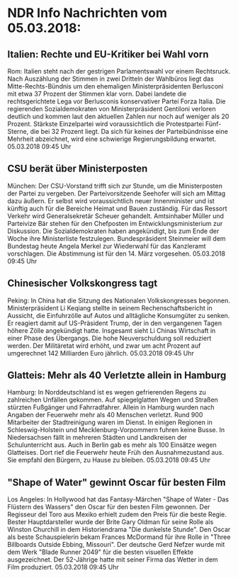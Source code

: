 # NDR Info Nachrichten vom 05.03.2018:


## Italien: Rechte und EU-Kritiker bei Wahl vorn
Rom:	Italien steht nach der gestrigen Parlamentswahl vor einem Rechtsruck. Nach Auszählung der Stimmen in zwei Dritteln der Wahlbüros liegt das Mitte-Rechts-Bündnis um den ehemaligen Ministerpräsidenten Berlusconi mit etwa 37 Prozent der Stimmen klar vorn. Dabei landete die rechtsgerichtete Lega vor Berlusconis konservativer Partei Forza Italia. Die regierenden Sozialdemokraten von Ministerpräsident Gentiloni verloren deutlich und kommen laut den aktuellen Zahlen nur noch auf weniger als 20 Prozent. Stärkste Einzelpartei wird voraussichtlich die Protestpartei Fünf-Sterne, die bei 32 Prozent liegt. Da sich für keines der Parteibündnisse eine Mehrheit abzeichnet, wird eine schwierige Regierungsbildung erwartet. 05.03.2018 09:45 Uhr 

## CSU berät über Ministerposten
München: Der CSU-Vorstand trifft sich zur Stunde, um die Ministerposten der Partei zu vergeben. Der Parteivorsitzende Seehofer will sich am Mittag dazu äußern. Er selbst wird voraussichtlich neuer Innenminister und ist künftig auch für die Bereiche Heimat und Bauen zuständig. Für das Ressort Verkehr wird Generalsekretär Scheuer gehandelt. Amtsinhaber Müller und Parteivize Bär stehen für den Chefposten im Entwicklungsministerium zur Diskussion. Die Sozialdemokraten haben angekündigt, bis zum Ende der Woche ihre Ministerliste festzulegen. Bundespräsident Steinmeier will dem Bundestag heute Angela Merkel zur Wiederwahl für das Kanzleramt vorschlagen. Die Abstimmung ist für den 14. März vorgesehen. 05.03.2018 09:45 Uhr 

## Chinesischer Volkskongress tagt
Peking: In China hat die Sitzung des Nationalen Volkskongresses begonnen. Ministerpräsident Li Keqiang stellte in seinem Rechenschaftsbericht in Aussicht, die Einfuhrzölle auf Autos und alltägliche Konsumgüter zu senken. Er reagiert damit auf US-Präsident Trump, der in den vergangenen Tagen höhere Zölle angekündigt hatte. Insgesamt sieht Li Chinas Wirtschaft in einer Phase des Übergangs. Die hohe Neuverschuldung soll reduziert werden. Der Militäretat wird erhöht, und zwar um acht Prozent auf umgerechnet 142 Milliarden Euro jährlich. 05.03.2018 09:45 Uhr 

## Glatteis: Mehr als 40 Verletzte allein in Hamburg
Hamburg: In Norddeutschland ist es wegen gefrierenden Regens zu zahlreichen Unfällen gekommen. Auf spiegelglatten Wegen und Straßen stürzten Fußgänger und Fahrradfahrer. Allein in Hamburg wurden nach Angaben der Feuerwehr mehr als 40 Menschen verletzt. Rund 900 Mitarbeiter der Stadtreinigung waren im Dienst. In einigen Regionen in Schleswig-Holstein und Mecklenburg-Vorpommern fuhren keine Busse. In Niedersachsen fällt in mehreren Städten und Landkreisen der Schulunterricht aus. Auch in Berlin gab es mehr als 100 Einsätze wegen Glatteises. Dort rief die Feuerwehr heute Früh den Ausnahmezustand aus. Sie empfahl den Bürgern, zu Hause zu bleiben. 05.03.2018 09:45 Uhr 

## "Shape of Water" gewinnt Oscar für besten Film
Los Angeles: In Hollywood hat das Fantasy-Märchen "Shape of Water - Das Flüstern des Wassers" den Oscar für den besten Film gewonnen. Der Regisseur del Toro aus Mexiko erhielt zudem den Preis für die beste Regie. Bester Hauptdarsteller wurde der Brite Gary Oldman für seine Rolle als Winston Churchill in dem Historiendrama "Die dunkelste Stunde". Den Oscar als beste Schauspielerin bekam Frances McDormand für ihre Rolle in "Three Billboards Outside Ebbing, Missouri". Der deutsche Gerd Nefzer wurde mit dem Werk "Blade Runner 2049" für die besten visuellen Effekte ausgezeichnet. Der 52-Jährige hatte mit seiner Firma das Wetter in dem Film produziert. 05.03.2018 09:45 Uhr 
